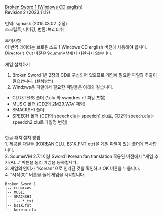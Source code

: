 [Broken Sword 1 (Windows CD english)](https://cdromance.com/scummvm/broken-sword-shadow-templars-windows-english-espanol/)</br>
Revision 2 (2023.11.19)</br>
</br>
​번역: sgmask (2015.03.02 수정)</br>
스크립트, 디버깅, 변환: 브리티쉬</br>
</br>
주의사항</br>
이 번역 데이터는 브로큰 소드 1 Windows CD english 버전에 사용해야 합니다. Director's Cut 버전은 ScummVM에서 지원되지 않습니다.</br>
</br>
게임 설치하기</br>
1. Broken Sword 1은 2장의 CD로 구성되어 있으므로 게임에 필요한 파일의 추출이 필요합니다. ([설치방법](https://wiki.scummvm.org/index.php?title=Broken_Sword_1))</br>
2. Windows용 파일에서 필요한 파일들은 아래와 같습니다.
* CLUSTERS 폴더 (*.clu 와 swordres.rif 파일 포함)
* MUSIC 폴더 (CD2의 2M29.WAV 제외)
* SMACKSHI 폴더
* SPEECH 폴더 (CD1의 speech.clu는 speedch1.clu로, CD2의 speech.clu는 speedch2.clu로 파일명 변경)

</br>
한글 패치 설치 방법</br>
1. 제공된 파일들 (KOREAN.CLU, BS1K.FNT etc)을 게임 파일이 있는 폴더에 복사합니다.</br>
2. ScummVM 2.7.1 이상 Sword1 Korean fan translation 적용된 버전에서 "게임 추가(A)..." 버튼을 눌러 게임을 등록합니다.</br>
3. 게임의 언어가 "Korean"으로 인식된 것을 확인하고 OK 버튼을 누릅니다.</br>
4. "시작(S)" 버튼을 눌러 게임을 시작합니다.</br>

```
Broken Sword 1
|-- CLUSTERS
|-- MUSIC
|-- SMACKSHI
|   `-- *.txt
|-- bs1k.fnt
`-- korean.clu
```
